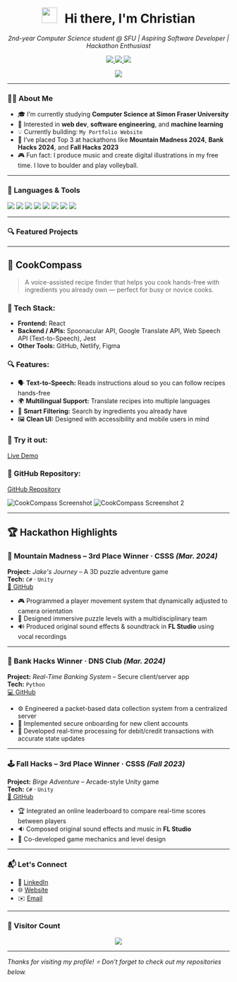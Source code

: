 <!-- Animated Header -->
<h1 align="center">
  <img src="https://media.giphy.com/media/hvRJCLFzcasrR4ia7z/giphy.gif" width="35" style="margin-right:10px;" />
  Hi there, I'm Christian
</h1>

<p align="center">
  <em>2nd-year Computer Science student @ SFU | Aspiring Software Developer | Hackathon Enthusiast</em>
</p>

<!-- Badges -->
<p align="center">
  <a href="https://www.linkedin.com/in/chochristian/">
    <img src="https://img.shields.io/badge/LinkedIn-blue?style=for-the-badge&logo=linkedin" />
  </a>
  <a href="https://vipplynn.github.io/">
    <img src="https://img.shields.io/badge/GitHub Pages-222222?style=for-the-badge&logo=github&logoColor=white" />
  </a>
  <a href="mailto:christianc0000@gmail.com">
    <img src="https://img.shields.io/badge/Email-EA4335?style=for-the-badge&logo=gmail&logoColor=white" />
  </a>
</p>

<!-- Typing Animation -->
<p align="center">
  <img src="https://readme-typing-svg.demolab.com?font=Fira+Code&size=22&pause=1000&color=F79489&center=true&vCenter=true&width=440&lines=Aspiring+Full-Stack+Developer;Music+Producer+%2B+Digital+Artist;Hackathon+Finalist+%F0%9F%8E%89;Currently+exploring+AI+and+3D+web" />
</p>

---

### 👨‍💻 About Me

- 🎓 I’m currently studying **Computer Science at Simon Fraser University**  
- 🌱 Interested in **web dev**, **software engineering**, and **machine learning**
- 💡 Currently building: `My Portfolio Website` 
- 🚀 I’ve placed Top 3 at hackathons like **Mountain Madness 2024**, **Bank Hacks 2024**, and **Fall Hacks 2023**  
- 🎮 Fun fact: I produce music and create digital illustrations in my free time. I love to boulder and play volleyball.

---

### 🧰 Languages & Tools

<p>
  <img src="https://img.shields.io/badge/-C++-00599C?style=for-the-badge&logo=cplusplus&logoColor=white" />
  <img src="https://img.shields.io/badge/-Python-3776AB?style=for-the-badge&logo=python&logoColor=white" />
  <img src="https://img.shields.io/badge/-JavaScript-F7DF1E?style=for-the-badge&logo=javascript&logoColor=black" />
  <img src="https://img.shields.io/badge/-TypeScript-3178C6?style=for-the-badge&logo=typescript&logoColor=white" />
  <img src="https://img.shields.io/badge/-React-61DAFB?style=for-the-badge&logo=react&logoColor=black" />
  <img src="https://img.shields.io/badge/-Node.js-339933?style=for-the-badge&logo=nodedotjs&logoColor=white" />
  <img src="https://img.shields.io/badge/-GitHub-181717?style=for-the-badge&logo=github&logoColor=white" />
  <img src="https://img.shields.io/badge/-Figma-F24E1E?style=for-the-badge&logo=figma&logoColor=white" />
</p>

---

### 🔍 Featured Projects

---

## 🧭 CookCompass

> A voice-assisted recipe finder that helps you cook hands-free with ingredients you already own — perfect for busy or novice cooks.

### 🧠 Tech Stack:
- **Frontend:** React 
- **Backend / APIs:** Spoonacular API, Google Translate API, Web Speech API (Text-to-Speech), Jest
- **Other Tools:** GitHub, Netlify, Figma

### 🔍 Features:
- 🗣️ **Text-to-Speech:** Reads instructions aloud so you can follow recipes hands-free
- 🌍 **Multilingual Support:** Translate recipes into multiple languages
- 🍳 **Smart Filtering:** Search by ingredients you already have
- 🖼️ **Clean UI:** Designed with accessibility and mobile users in mind

### 🚀 Try it out:
[Live Demo](https://cookcompassapp.netlify.app)

### 🔗 GitHub Repository:
[GitHub Repository](https://github.com/CMPT-276-SPRING-2025/final-project-04-winds)

![CookCompass Screenshot](https://github.com/user-attachments/assets/236a71f4-a601-46f3-9b85-51e93db52baa)
![CookCompass Screenshot 2](https://github.com/user-attachments/assets/d6539b27-d90b-4d53-a3e1-0143da04ae0f)

---

## 🏆 Hackathon Highlights

### 🧩 Mountain Madness – 3rd Place Winner · CSSS _(Mar. 2024)_
**Project:** *Jake's Journey* – A 3D puzzle adventure game  
**Tech:** `C#` · `Unity`  
[🔗 GitHub](https://github.com/Masagoro1/PuzzleGame)

- 🎮 Programmed a player movement system that dynamically adjusted to camera orientation
- 🎨 Designed immersive puzzle levels with a multidisciplinary team
- 🔊 Produced original sound effects & soundtrack in **FL Studio** using vocal recordings

---

### 🏦 Bank Hacks Winner · DNS Club _(Mar. 2024)_
**Project:** *Real-Time Banking System* – Secure client/server app  
**Tech:** `Python`  
[💻 GitHub](https://github.com/DnSClub/DNS-Transaction-Challenge-2024)

- ⚙️ Engineered a packet-based data collection system from a centralized server
- 🔐 Implemented secure onboarding for new client accounts
- 💸 Developed real-time processing for debit/credit transactions with accurate state updates

---

### 🕹️ Fall Hacks – 3rd Place Winner · CSSS _(Fall 2023)_
**Project:** *Birge Adventure* – Arcade-style Unity game  
**Tech:** `C#` · `Unity`  
[🔗 GitHub](https://github.com/Masagoro1/FallHacks23)

- 🏆 Integrated an online leaderboard to compare real-time scores between players
- 🔉 Composed original sound effects and music in **FL Studio**
- 👾 Co-developed game mechanics and level design

---

### 📬 Let's Connect

- 💼 [LinkedIn](https://www.linkedin.com/in/chochristian/)
- 🌐 [Website](https://vipplynn.github.io/)
- ✉️ [Email](mailto:christianc0000@gmail.com)

---

### 🧍 Visitor Count

<p align="center">
  <img src="https://komarev.com/ghpvc/?username=ChristianCho&label=Profile+Views&color=0e75b6&style=flat" />
</p>

---

*Thanks for visiting my profile! ⭐️ Don’t forget to check out my repositories below.*
